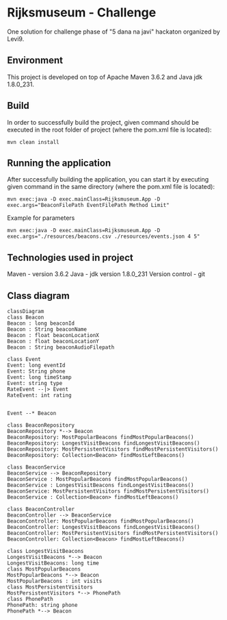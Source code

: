 # Rijksmuseum - Challenge

One solution for challenge phase of "5 dana na javi" hackaton organized by Levi9.

## Environment

This project is developed on top of Apache Maven 3.6.2 and Java jdk 1.8.0_231.

## Build

In order to successfully build the project, given command should be executed in the root folder of project (where the pom.xml file is located):
```
mvn clean install
```

## Running the application

After successfully building the application, you can start it by executing given command in the same directory (where the pom.xml file is located):
```
mvn exec:java -D exec.mainClass=Rijksmuseum.App -D exec.args="BeaconFilePath EventFilePath Method Limit"
```

Example for parameters
```
mvn exec:java -D exec.mainClass=Rijksmuseum.App -D exec.args="./resources/beacons.csv ./resources/events.json 4 5"
```

## Technologies used in project

Maven - version 3.6.2
Java - jdk version 1.8.0_231
Version control - git

## Class diagram
```mermaid
classDiagram
class Beacon
Beacon : long beaconId
Beacon : String beaconName
Beacon : float beaconLocationX
Beacon : float beaconLocationY
Beacon : String beaconAudioFilepath

class Event
Event: long eventId
Event: String phone
Event: long timeStamp
Event: string type
RateEvent --|> Event
RateEvent: int rating


Event --* Beacon

class BeaconRepository
BeaconRepository *--> Beacon
BeaconRepository: MostPopularBeacons findMostPopularBeacons()
BeaconRepository: LongestVisitBeacons findLongestVisitBeacons()
BeaconRepository: MostPersistentVisitors findMostPersistentVisitors()
BeaconRepository: Collection<Beacon> findMostLeftBeacons()

class BeaconService
BeaconService --> BeaconRepository
BeaconService : MostPopularBeacons findMostPopularBeacons()
BeaconService : LongestVisitBeacons findLongestVisitBeacons()
BeaconService: MostPersistentVisitors findMostPersistentVisitors()
BeaconService : Collection<Beacon> findMostLeftBeacons()

class BeaconController
BeaconController --> BeaconService
BeaconController: MostPopularBeacons findMostPopularBeacons()
BeaconController: LongestVisitBeacons findLongestVisitBeacons()
BeaconController: MostPersistentVisitors findMostPersistentVisitors()
BeaconController: Collection<Beacon> findMostLeftBeacons()

class LongestVisitBeacons
LongestVisitBeacons *--> Beacon
LongestVisitBeacons: long time
class MostPopularBeacons
MostPopularBeacons *--> Beacon
MostPopularBeacons : int visits
class MostPersistentVisitors
MostPersistentVisitors *--> PhonePath
class PhonePath
PhonePath: string phone
PhonePath *--> Beacon
```